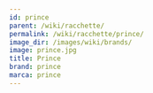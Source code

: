 ```yaml
---
id: prince
parent: /wiki/racchette/
permalink: /wiki/racchette/prince/
image_dir: /images/wiki/brands/
image: prince.jpg
title: Prince
brand: prince
marca: prince
---
```

